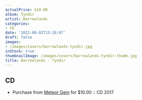 ```yaml
---
actualPrice: $10.00
album: Tyndir
artist: Barrowlands
categories:
- CD
date: '2022-08-02T13:18:07'
draft: false
images:
- /images/covers/barrowlands-tyndir.jpg
inStock: true
thumbnailImage: /images/covers/barrowlands-tyndir-thumb.jpg
title: Barrowlands - Tyndir
---
```


## CD
* Purchase from [Meteor Gem](https://meteor-gem.com/products/barrowlands-tyndir-cd) for $10.00 :: CD 2017
